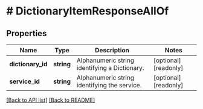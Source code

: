 # # DictionaryItemResponseAllOf

## Properties

Name | Type | Description | Notes
------------ | ------------- | ------------- | -------------
**dictionary_id** | **string** | Alphanumeric string identifying a Dictionary. | [optional] [readonly] 
**service_id** | **string** | Alphanumeric string identifying the service. | [optional] [readonly] 


[[Back to API list]](../../README.md#endpoints) [[Back to README]](../../README.md)
